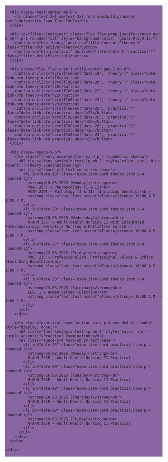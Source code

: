 <html lang="en">
<head>
  <meta charset="UTF-8" />
  <meta name="viewport" content="width=device-width, initial-scale=1.0" />
  <title>Examinations Timetable – August 2025</title>
  <script src="https://cdn.tailwindcss.com"></script>
  <link href="https://fonts.googleapis.com/css2?family=Inter:wght@400;500;600;700&display=swap" rel="stylesheet">
  <style>
    :root {
        --bg-gradient-start: #1a0134;
        --bg-gradient-mid: #3b0266;
        --bg-gradient-end: #57008a;
        --text-primary: #f1f5f9;
        --text-secondary: #cbd5e1;
        --text-accent: #b4a3c1;
        --glass-bg-card: rgba(59, 2, 102, 0.6);
        --glass-border: rgba(255, 255, 255, 0.1);
        --blue-accent: #a855f7;
        --purple-accent: #d946ef;
    }

    body {
        font-family: 'Inter', sans-serif;
        background-image: linear-gradient(135deg, var(--bg-gradient-start) 0%, var(--bg-gradient-mid) 50%, var(--bg-gradient-end) 100%);
        color: var(--text-primary);
        background-attachment: fixed;
    }
    
    .gradient-text {
        background-image: linear-gradient(to right, #e879f9, #a855f7, #6366f1);
        -webkit-background-clip: text;
        background-clip: text;
        color: transparent;
    }

    .main-card {
        background: var(--glass-bg-card);
        backdrop-filter: blur(10px);
        -webkit-backdrop-filter: blur(10px);
        border: 1px solid var(--glass-border);
    }
    
    .filter-btn {
        padding: 0.5rem 1.5rem;
        border-radius: 9999px;
        font-weight: 600;
        color: var(--text-secondary);
        background-color: transparent;
        border: 1px solid var(--glass-border);
        transition: all 0.2s ease-in-out;
        cursor: pointer;
    }
    .filter-btn.active, .filter-btn:hover {
        color: white;
        background-image: linear-gradient(to right, var(--blue-accent), var(--purple-accent));
        box-shadow: 0 4px 15px rgba(168, 85, 247, 0.3);
        border-color: transparent;
    }

    .date-link-btn {
        padding: 0.25rem 0.75rem;
        border-radius: 9999px;
        font-size: 0.875rem;
        font-weight: 600;
        color: var(--text-secondary);
        background-color: rgba(0,0,0,0.2);
        border: 1px solid var(--glass-border);
        transition: all 0.2s ease-in-out;
        cursor: pointer;
    }
    .date-link-btn:hover {
        color: var(--text-primary);
        transform: translateY(-2px);
    }
    .date-link-btn.theory-date:hover {
        border-color: var(--blue-accent);
    }
    .date-link-btn.practical-date:hover {
        border-color: var(--purple-accent);
    }

    .exam-section-card {
        background-color: rgba(0,0,0,0.1);
        border: 1px solid var(--glass-border);
    }

    .exam-item-card {
        background-color: rgba(0,0,0,0.2);
        border-left-width: 4px;
        transition: all 0.2s ease-in-out;
    }
    .exam-item-card:hover {
        background-color: rgba(0,0,0,0.3);
        transform: scale(1.02);
    }
    .exam-item-card.theory-item { border-color: var(--blue-accent); }
    .exam-item-card.practical-item { border-color: var(--purple-accent); }

  </style>
</head>

<body class="p-4 sm:p-6 md:p-8">
  <div class="min-h-screen flex flex-col items-center">
    <div class="main-card rounded-2xl shadow-lg w-full max-w-4xl p-4 sm:p-6 md:p-8">

      <div class="text-center mb-6">
        <h1 class="text-2xl sm:text-3xl font-semibold gradient-text">University Exam Time Table</h1>
      </div>

      <div id="filter-container" class="flex flex-wrap justify-center gap-2 mb-4 p-1 rounded-full" style="background-color: rgba(0,0,0,0.1);">
        <button id="btn-theory" onclick="filterContent('theory')" class="filter-btn active">Theory</button>
        <button id="btn-practical" onclick="filterContent('practical')" class="filter-btn">Practical</button>
      </div>

      <div class="flex flex-wrap justify-center gap-2 mb-6">
        <button onclick="scrollToExam('date-18', 'theory')" class="date-link-btn theory-date">18</button>
        <button onclick="scrollToExam('date-20', 'theory')" class="date-link-btn theory-date">20</button>
        <button onclick="scrollToExam('date-22', 'theory')" class="date-link-btn theory-date">22</button>
        <button onclick="scrollToExam('date-23', 'theory')" class="date-link-btn theory-date">23</button>
        <button onclick="scrollToExam('date-25', 'practical')" class="date-link-btn practical-date">25</button>
        <button onclick="scrollToExam('date-26', 'practical')" class="date-link-btn practical-date">26</button>
        <button onclick="scrollToExam('date-28', 'practical')" class="date-link-btn practical-date">28</button>
        <button onclick="scrollToExam('date-29', 'practical')" class="date-link-btn practical-date">29</button>
      </div>

      <div class="space-y-6">
        <div class="theory exam-section-card p-4 rounded-xl shadow">
          <h2 class="font-semibold text-lg mb-2" style="color: var(--blue-accent);">Theory Examinations</h2>
          <ul class="space-y-4 text-sm sm:text-base">
            <li id="date-18" class="exam-item-card theory-item p-4 rounded-lg">
              <strong>18.08.2025 (Monday)</strong><br>
              PHAR 205T – Pharmacology (I & II)<br>
              PATH 210T – Pathology (I & II) (Including Genetics)<br>
              <strong class="text-text-accent">Time:</strong> 10:00 A.M. – 1:00 P.M.
            </li>
            <li id="date-20" class="exam-item-card theory-item p-4 rounded-lg">
              <strong>20.08.2025 (Wednesday)</strong><br>
              N-AHN 225T – Adult Health Nursing II with Integrated Pathophysiology, Geriatric Nursing & Palliative Care<br>
              <strong class="text-text-accent">Time:</strong> 10:00 A.M. – 1:00 P.M.
            </li>
            <li id="date-22" class="exam-item-card theory-item p-4 rounded-lg">
              <strong>22.08.2025 (Friday)</strong><br>
              PROF 230 – Professionalism, Professional Values & Ethics (Including Bioethics)<br>
              <strong class="text-text-accent">Time:</strong> 10:00 A.M. – 1:00 P.M.
            </li>
            <li id="date-23" class="exam-item-card theory-item p-4 rounded-lg">
              <strong>23.08.2025 (Saturday)</strong><br>
              ELEC 1 – Human Values (Elective)<br>
              <strong class="text-text-accent">Time:</strong> 10:00 A.M. – 1:00 P.M.
            </li>
          </ul>
        </div>

        <div class="practical exam-section-card p-4 rounded-xl shadow" style="display: none;">
          <h2 class="font-semibold text-lg mb-2" style="color: var(--purple-accent);">Practical Examinations</h2>
          <ul class="space-y-4 text-sm sm:text-base">
            <li id="date-25" class="exam-item-card practical-item p-4 rounded-lg">
              <strong>25.08.2025 (Monday)</strong><br>
              N-AHN 225P – Adult Health Nursing II Practical
            </li>
            <li id="date-26" class="exam-item-card practical-item p-4 rounded-lg">
              <strong>26.08.2025 (Tuesday)</strong><br>
              N-AHN 225P – Adult Health Nursing II Practical
            </li>
            <li id="date-28" class="exam-item-card practical-item p-4 rounded-lg">
              <strong>28.08.2025 (Thursday)</strong><br>
              N-AHN 225P – Adult Health Nursing II Practical
            </li>
            <li id="date-29" class="exam-item-card practical-item p-4 rounded-lg">
              <strong>29.08.2025 (Friday)</strong><br>
              N-AHN 225P – Adult Health Nursing II Practical
            </li>
          </ul>
        </div>
      </div>

    </div>
  </div>

  <script>
    function filterContent(type) {
      const theorySection = document.querySelector('.theory');
      const practicalSection = document.querySelector('.practical');
      const theoryBtn = document.getElementById('btn-theory');
      const practicalBtn = document.getElementById('btn-practical');

      if (type === 'theory') {
        theorySection.style.display = 'block';
        practicalSection.style.display = 'none';
        theoryBtn.classList.add('active');
        practicalBtn.classList.remove('active');
      } else if (type === 'practical') {
        theorySection.style.display = 'none';
        practicalSection.style.display = 'block';
        theoryBtn.classList.remove('active');
        practicalBtn.classList.add('active');
      }
    }

    function scrollToExam(id, type) {
      filterContent(type);
      // Use a short timeout to ensure the section is visible before scrolling
      setTimeout(() => {
        const element = document.getElementById(id);
        if (element) {
          element.scrollIntoView({
            behavior: 'smooth',
            block: 'center'
          });
          // Add a temporary highlight effect
          element.style.transition = 'background-color 0.2s ease-in-out';
          element.style.backgroundColor = 'rgba(255, 255, 255, 0.1)';
          setTimeout(() => {
            element.style.backgroundColor = '';
          }, 1000);
        }
      }, 100);
    }
    
    // Set initial state on load
    document.addEventListener('DOMContentLoaded', () => {
        filterContent('theory');
    });
  </script>
</body>

</html>
